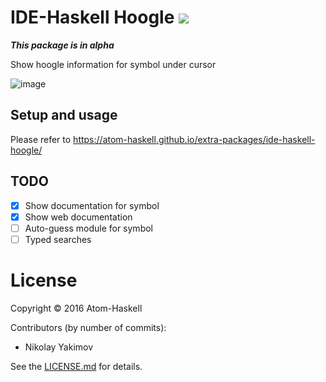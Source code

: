 # IDE-Haskell Hoogle ![](https://david-dm.org/atom-haskell/ide-haskell-hoogle.svg)

***This package is in alpha***

Show hoogle information for symbol under cursor

![image](https://cloud.githubusercontent.com/assets/7275622/19613091/0ff65a68-97f3-11e6-9dad-3546a47d3f13.png)

## Setup and usage

Please refer to https://atom-haskell.github.io/extra-packages/ide-haskell-hoogle/

## TODO

* [x] Show documentation for symbol
* [x] Show web documentation
* [ ] Auto-guess module for symbol
* [ ] Typed searches

# License

Copyright © 2016 Atom-Haskell

Contributors (by number of commits):

<!-- BEGIN CONTRIBUTORS LIST -->
* Nikolay Yakimov

<!-- END CONTRIBUTORS LIST -->

See the [LICENSE.md][LICENSE] for details.

[LICENSE]: https://github.com/atom-haskell/ide-haskell-hoogle/blob/master/LICENSE.md

